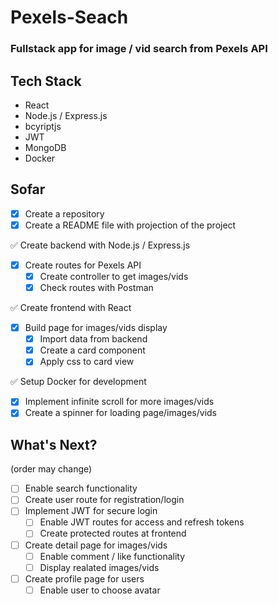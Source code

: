 # Pexels-Seach

### Fullstack app for image / vid search from Pexels API

## Tech Stack

- React
- Node.js / Express.js
- bcyriptjs
- JWT
- MongoDB
- Docker

## Sofar

- [x] Create a repository
- [x] Create a README file with projection of the project

✅ Create backend with Node.js / Express.js

- [x] Create routes for Pexels API
  - [x] Create controller to get images/vids
  - [x] Check routes with Postman

✅ Create frontend with React

- [x] Build page for images/vids display
  - [x] Import data from backend
  - [x] Create a card component
  - [x] Apply css to card view

✅ Setup Docker for development

- [x] Implement infinite scroll for more images/vids
- [x] Create a spinner for loading page/images/vids

## What's Next?

(order may change)

- [ ] Enable search functionality
- [ ] Create user route for registration/login
- [ ] Implement JWT for secure login
  - [ ] Enable JWT routes for access and refresh tokens
  - [ ] Create protected routes at frontend
- [ ] Create detail page for images/vids
  - [ ] Enable comment / like functionality
  - [ ] Display realated images/vids
- [ ] Create profile page for users
  - [ ] Enable user to choose avatar
